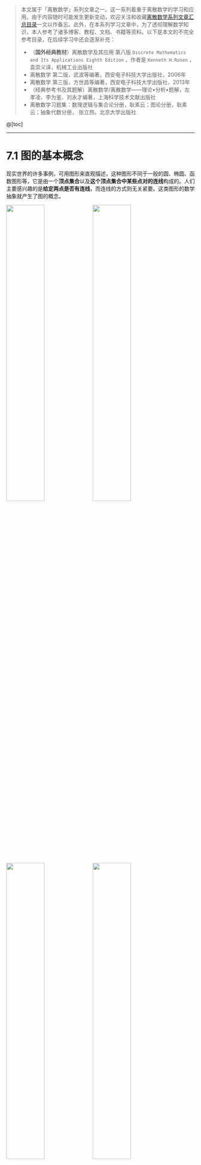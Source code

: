 > 本文属于「离散数学」系列文章之一。这一系列着重于离散数学的学习和应用。由于内容随时可能发生更新变动，欢迎关注和收藏[离散数学系列文章汇总目录](https://memcpy0.blog.csdn.net/article/details/119997004)一文以作备忘。此外，在本系列学习文章中，为了透彻理解数学知识，本人参考了诸多博客、教程、文档、书籍等资料。以下是本文的不完全参考目录，在后续学习中还会逐渐补充：
> - （**国外经典教材**）离散数学及其应用 第八版 `Discrete Mathematics and Its Applications Eighth Edition` ，作者是 `Kenneth H.Rosen` ，袁崇义译，机械工业出版社
> - 离散数学 第二版，武波等编著，西安电子科技大学出版社，2006年
> - 离散数学 第三版，方世昌等编著，西安电子科技大学出版社，2013年
> - （经典参考书及其题解）离散数学/离散数学——理论•分析•题解，左孝凌、李为鉴、刘永才编著，上海科学技术文献出版社
> - 离散数学习题集：数理逻辑与集合论分册，耿素云；图论分册，耿素云；抽象代数分册， 张立昂。北京大学出版社

@[toc]

---
# 7.1 图的基本概念
现实世界的许多事例，可用图形来直观描述，这种图形不同于一般的圆、椭圆、函数图形等，它是由一个**顶点集合**以及**这个顶点集合中某些点对的连线**构成的。人们主要感兴趣的是**给定两点是否有连线**，而连线的方式则无关紧要。这类图形的数学抽象就产生了图的概念。

<img src="https://img-blog.csdnimg.cn/1d32eb024dd744b5a642ff82656697a8.png" width="45%">
<img src="https://img-blog.csdnimg.cn/249b111803034ea683700fb0f617dda2.png" width="45%">

<img src="https://img-blog.csdnimg.cn/0d79295869bf469fbb6fa1a4cdd055f9.png" width="45%">
<img src="https://img-blog.csdnimg.cn/186771ada62f47a589cb3e0fd32d28e8.png" width="45%">
<img src="https://img-blog.csdnimg.cn/59c3b2205f664cc6a44a71de8897fa57.png" width="45%">
<img src="https://img-blog.csdnimg.cn/77c0176a0cd64afe91b9bce7e4365bde.png" width="45%">
<img src="https://img-blog.csdnimg.cn/c04bca0347bf4d7ea4bf656b48a890f4.png" width="45%">
<img src="https://img-blog.csdnimg.cn/85bb38c4798049a2b9ee82831569873e.png" width="45%">
<img src="https://img-blog.csdnimg.cn/8e2e1f32b7474de1a433ebab5548e4b1.png" width="45%">

## 7.1.5 图的同构
**定义7.1.9** 设 $G = \langle V, E\rangle$ 和 $G' = \langle V', E'\rangle$ ，如果存在双射函数 $f: V \to V'$ 和 $g : E\to E'$ ，对于任何 $e \in E,\ e = [v_i, v_j]$ ，当且仅当 $g(e) = [f(v_i), f(v_j)]$ ，则称 $G$ 与 $G'$ **同构** `isomorphism` ，记为 $G \cong G'$ 。

相互同构的图，只是画法不同或结点与边的命名不同而已。例如，图7.1.11就给出了图7.1.4所示的「单星妖怪」的另一种图示方式。
<img src="https://img-blog.csdnimg.cn/2ed1ecd435744c2d993ef13decef83a3.png" width="45%">
由图同构的定义可以看出，两图同构具备以下**必要条件**：
- 结点数相等（由 $f : V \to V'$ 是双射可知）；
- 边数相等（由 $g : E \to E'$ 是双射可知）；
- 度数相同的结点数目相等

但这并不是两个图同构的充分条件，判断图之间是否同构尚未找到一种简单有效的方法。

例6 证明如图7.1.12(a)和(b)所示的两个图是同构的。
<img src="https://img-blog.csdnimg.cn/17debade5ed7488aa3d05f494378fe75.png" width="45%">
证明：构造两个图结点集合之间的双射函数 $f$ ，其中 $f(a) = 4,\ f(b) = 1,\ f(c)= 2,\ f(d)= 3$ 。构造两个图边集合之间的双射函数 $g$ ，其中 $g(e_1) = w_4,\ g(e_2) = w_5,\ g(e_3) = w_1,\ g(e_4)= w_2,\ g(e_5) = w_3$ 。从图7.1.12(a)、(b)所示的两个图中可以看出：
$$\begin{aligned}
&e_1 = \langle d, a\rangle \lrarr w_4 = \langle 3, 4\rangle = \langle f(d),\ f(a) \rangle \\
&e_2 = \langle d, c\rangle \lrarr w_5 = \langle 3, 2\rangle = \langle f(d),\ f(c) \rangle \\
&e_3 = \langle b, c\rangle \lrarr w_1 = \langle 1, 2\rangle = \langle f(b),\ f(c) \rangle \\
&e_4 = \langle a, b\rangle \lrarr w_2 = \langle 4, 1\rangle = \langle f(a),\ f(b) \rangle \\
&e_5 = \langle a, b\rangle \lrarr w_3 = \langle 4, 1\rangle = \langle f(a),\ f(b) \rangle \\
\end{aligned}
$$ 即存在双射函数 $f: V\to V',\ g: E\to E'$ ，对于任何 $e_i\ (i = 1, 2, 3, 4, 5),\ e = [v_i, v_j]$ ，有 $g(e) = [f(v_i),\ f(v_j)]$ 。 故以上两个图满足图同构的定义，它们是同构的图。

当 $G= \langle V, E\rangle,\ G' = \langle V', E'\rangle$ 是**线图**时，如果存在双射函数 $f: V\to V'$ ，且满足 $e = [v_i, v_j]$ 是 $G$ 的一条边当且仅当 $e' = [f(v_i),\ f(v_j)]$ 是 $G'$ 的一条边，就有 $G \cong G'$ ，称 $f$ 为**同构映射**（此时不需要 $g$ ，因为没有平行边）。

例7 证明如图7.1.13(a)和(b)所示的两个图不同构。
<img src="https://img-blog.csdnimg.cn/ffba0af85b1e4dd8bea522e64020f929.png" width="45%">
证明：假设图7.1.13(a)和(b)间存在同构映射 $f$ 。观察得知，图7.1.13(a)和(b)满足图同构的必要条件，即它们的边数相等、结点数相等、度数相同的结点数也相等，其中度为 $3$ 的结点集分别为 $\{a_1, a_4, a_5, a_8\}$ 和 $\{b_1, b_3, b_6, b_8\}$ 。根据图同构的定义，必有：
$$f(\{ a_1, a_4, a_5, a_8\}) = \{b_1, b_3, b_6, b_8\}$$ 并且 $f(a_1)$ 必然与 $f(a_4), f(a_8)$ 这两个结点都邻接，但在 $b_1, b_3, b_6, b_8$ 这四个结点中，任意一个结点都不同时与另外两个结点邻接。因此，同构映射 $f$ 是不可能建立的，故图7.1.13(a)和(b)不同构。



---
### 7.2 图的连通性
<img src="https://img-blog.csdnimg.cn/c8527f77633245b7b752f3812420618d.png" width="45%">
<img src="https://img-blog.csdnimg.cn/06c80fe9743542079155fb14b9f149f4.png" width="45%">
<img src="https://img-blog.csdnimg.cn/7a02c7564fcf4d1d891ab16aa96f46bf.png" width="45%">
<img src="https://img-blog.csdnimg.cn/7504ccd843634c4aa8f1978245989e2d.png" width="45%">
<img src="https://img-blog.csdnimg.cn/c0b857697df84c92bc85d3e996066292.png" width="45%">
<img src="https://img-blog.csdnimg.cn/73729ea1c5cc46aabda1c87cf5bf4e46.png" width="45%">
<img src="https://img-blog.csdnimg.cn/4216ace964bd4f31a9a9c0d2b038883d.png" width="45%">
<img src="https://img-blog.csdnimg.cn/68db279c1fa844b6a0b7c720c8ca7d6a.png" width="45%">
<img src="https://img-blog.csdnimg.cn/d6e0cd769da84b2b81b49c0efc7238d1.png" width="45%">
<img src="https://img-blog.csdnimg.cn/b5098587627e487fb0b99303b3dbfa77.png" width="45%">

[【离散数学】图论 第七章(2) 图的连通性]

---





---
# 7.4 欧拉图与汉密尔顿图
[【离散数学】图论 第七章(4) 欧拉图和汉密尔顿图]

## 7.4.1 欧拉图
18世纪，德国东普鲁士有座著名的哥尼斯堡 `Konigsberg`（现俄罗斯加里宁格勒），横贯全城的普雷格尔河的两条支流将整个城市分为南区、北区、东区和岛区（奈佛夫岛），人们在河的两岸和两个岛之间架设了七座桥，把四个城区连接起来，如图7.4.1(a)所示。一个问题流传起来：是否有一种走法，从城中某个位置出发，通过每座桥一次且仅一次，最后回到出发地。这就是著名的哥尼斯堡七桥问题。
<img src="https://img-blog.csdnimg.cn/ddd7bf95c44342e8bf143b62bc2a1fae.png#pic_center" width="48%">
问题似乎并不复杂，但当时无人能够解决。瑞士数学家欧拉 `Leonhard Euler` 仔细研究了这个问题：他用一种抽象的图形方式，描述上述四个城区和桥之间的关系——四个城区分别用四个点来表示，连接两个点的一条线表示这两个点对应的区域间是否有一座桥相连，如图7.4.1(b)所示。这样，上述的哥尼斯堡七桥问题就变成了，在图(b)中是否存在经过每条线一次且仅一次的回路问题。在此基础上，欧拉得出了此问题无解的结论。

1736年，欧拉针对这一问题发表了一篇学术论文《一个与位置几何相关的问题的解》，被公认为是第一篇关于图论的论文。正是在这篇论文中，欧拉提出并解决了一个更为一般性的问题：在什么形式的图中，可以找到一条通过其中每条边一次且仅一次的回路呢？后来，具有这种特点的图称为欧拉图。

**定义7.4.1** 包含图中所有边的**开迹** `open trail` ，称为该图中的一条**欧拉迹** `Eulerian trail` 或**欧拉路**。包含图中所有边的**闭迹** `close trail` ，称为**欧拉回路** `Eulerian circuit` 。含欧拉回路的图称为**欧拉图** `Eulerian graph` 。

以上定义对无向图和有向图均适用。下面讨论欧拉图时，不考虑 $G$ 是零图的情况。

**定理7.4.1** 无向图 $G = \langle V, E\rangle$ 是欧拉图，当且仅当 $G$ 是连通的、并且每个结点的度均为偶数。
**证明** 必要性。如果 $G$ 是欧拉图，显然 $G$ 是连通的。设 $C$ 为包含图 $G$ 中每条边一次且仅一次的一条欧拉回路，如图7.4.2所示，当沿着 $C$ 移动时，每通过一个结点一次，需使用关联于这个结点的、以前从未走过的两条边，即用去该结点的 $2$ 个度数。当最终回到起点时，计算每个结点的度数，就等于它在欧拉回路中出现的次数乘以 $2$ ，因此图中所有结点的度数均为偶数。
<img src="https://img-blog.csdnimg.cn/0f8f820cd06346cbbc8bf0d0390e41c7.png#pic_center" width="30%">
充分性。设 $G$ 连通，并且每个结点的度数均为偶数，则 $G$ 中每个结点的度数均为大于等于 $2$ 的偶数。根据[**定理7.2.2**]()可知，$G$ 中必含有**圈**。

在图 $G$ 中找到一个圈 $C_1$ ，设 $C_1$ 的边集为 $E_1$ 。


<img src="https://img-blog.csdnimg.cn/6498445fab874b5aa0f8025a2a3e1ac3.png" width="45%">
<img src="https://img-blog.csdnimg.cn/1f5ba8d52b4d483faea167c6d77484c3.png" width="45%">

<img src="https://img-blog.csdnimg.cn/233b08ae18d14db1ae2fc3032b9a4054.png" width="45%">
<img src="https://img-blog.csdnimg.cn/81926d79f4d746c5a239b6b5e28ae058.png" width="45%">
<img src="https://img-blog.csdnimg.cn/79148276dd05461ea43fbfc95dc8231f.png" width="45%">
<img src="https://img-blog.csdnimg.cn/3bba483a530443a49a5fcd13321194da.png" width="45%">
<img src="https://img-blog.csdnimg.cn/8d26b6f354324d919f977f5f040b08f8.png" width="45%">
<img src="https://img-blog.csdnimg.cn/5149a92528ac4554b78104ac49a54da6.png" width="45%"><img src="https://img-blog.csdnimg.cn/463a3b353a7145069724a6811276a5dc.png" width="45%">
<img src="https://img-blog.csdnimg.cn/b4f001d3f8fa47289382d28cad573576.png" width="45%">
<img src="https://img-blog.csdnimg.cn/afdd3f2b74de4ac0b5cb6fefdd1f5ce2.png" width="45%">
<img src="https://img-blog.csdnimg.cn/a77974041f3344c4853235f5cd2090ab.png" width="45%">
<img src="https://img-blog.csdnimg.cn/7b608790e6c8413db0a0175f4d68ec84.png" width="45%">
<img src="https://img-blog.csdnimg.cn/856a71051a9549fd8a3a2def0c71f5c2.png" width="45%">
<img src="https://img-blog.csdnimg.cn/d148b69056354edbbc21eebe2c0c8d2b.png" width="45%">



---
### 7.5 平面图
[【离散数学】图论 第七章(5) 平面图]
<img src="https://img-blog.csdnimg.cn/1f4932064553463798b58a23f6ef7be2.png" width="45%">
<img src="https://img-blog.csdnimg.cn/47ff0ec80c424723a40d1e86e15b7a60.png" width="45%">
<img src="https://img-blog.csdnimg.cn/7d95fdbf201242258b91ec167a63a600.png" width="45%">
<img src="https://img-blog.csdnimg.cn/7da7cc511baa4d4388aea4af1f07ac8e.png" width="45%"><img src="https://img-blog.csdnimg.cn/22d52c94a01047679c9dc3d8c3886678.png" width="45%">
<img src="https://img-blog.csdnimg.cn/67eea4fa80b347a68240d9ef6083b9cf.png" width="45%">
<img src="https://img-blog.csdnimg.cn/62ea8e277c324043940a53f20e746d1e.png" width="45%">
<img src="https://img-blog.csdnimg.cn/199f898ea7fc4a71844b6e16b6123df1.png" width="45%">
<img src="https://img-blog.csdnimg.cn/73a90c696f9c4c2bbcb8363b130aa97e.png" width="45%">



 
